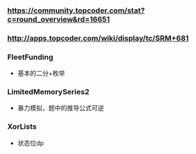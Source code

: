 ﻿### https://community.topcoder.com/stat?c=round_overview&rd=16651
### http://apps.topcoder.com/wiki/display/tc/SRM+681

### FleetFunding
* 基本的二分+枚举

### LimitedMemorySeries2
* 暴力模拟，题中的推导公式可逆

### XorLists
* 状态位dp